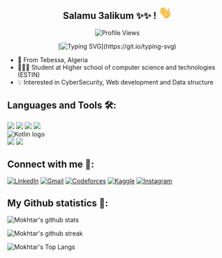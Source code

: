 <div align="center">
<h2> Salamu 3alikum ✨✨ ! <img src="https://github.com/ABSphreak/ABSphreak/blob/master/gifs/Hi.gif" width="30" height="30"></h2>

![Profile Views](https://komarev.com/ghpvc/?username=dev-Mokhtar&color=blueviolet)

</div>
<div align ="center">


[![Typing SVG](https://readme-typing-svg.demolab.com/?lines=Welcome+To+M0kht4r's+GitHub!;Excited+to+Share+My+Projects+Here;.)](https://git.io/typing-svg)

</div>

- 🏫 From Tebessa, Algeria
- 👩🏻‍💻 Student at Higher school of computer science and technologies  (ESTIN)
- :bulb: Interested in CyberSecurity, Web development and Data structure


## Languages and Tools 🛠:
<p>
  <img src="https://img.icons8.com/color/48/000000/html-5--v1.png"/>
  <img src="https://img.icons8.com/color/48/000000/css3.png"/>
  <img src="https://img.icons8.com/color/48/000000/javascript--v2.png"/>
  <img src="https://img.icons8.com/office/40/000000/react.png"/>
 <img src="https://img.icons8.com/color/48/000000/kotlin.png" alt="Kotlin logo" style="display:block"/>
  <img src="https://img.icons8.com/color/48/000000/c-programming.png"/>
  <img src="https://img.icons8.com/color/48/000000/python--v2.png"m0kht4r/>
 </p>
 
 ## Connect with me :eyes::
 
[![LinkedIn](https://img.icons8.com/fluency/48/000000/linkedin.png)](https://www.linkedin.com/in/mokhtar-derbazi-407b2424a/)
[![Gmail](https://img.icons8.com/color/48/000000/gmail--v1.png)](mailto:mokhtarderbazi@gmail.com)
[![Codeforces](https://img.icons8.com/external-tal-revivo-color-tal-revivo/48/000000/external-codeforces-programming-competitions-and-contests-programming-community-logo-color-tal-revivo.png)](https://codeforces.com/profile/M0kht4r)
[![Kaggle](https://img.icons8.com/external-tal-revivo-filled-tal-revivo/48/000000/external-kaggle-an-online-community-of-data-scientists-and-machine-learners-owned-by-google-logo-filled-tal-revivo.png)](https://www.kaggle.com/derbazimokhtar)
[![Instagram](https://img.icons8.com/color/48/000000/instagram-new--v2.png)](https://www.instagram.com/derbazi_mokhtar/)


## My Github statistics 🚀:

![Mokhtar's github stats](https://github-readme-stats.vercel.app/api?username=dev-Mokhtar&show_icons=true&theme=material-palenight)

![Mokhtar's github streak](https://github-readme-streak-stats.herokuapp.com/?user=dev-Mokhtar&theme=material-palenight&include_all_commits=true&count_private=true)

![Mokhtar's Top Langs](https://github-readme-stats.vercel.app/api/top-langs/?username=dev-Mokhtar&theme=material-palenight&layout=compact)

























<!--m0kht4r_Was_HERE !!-->
